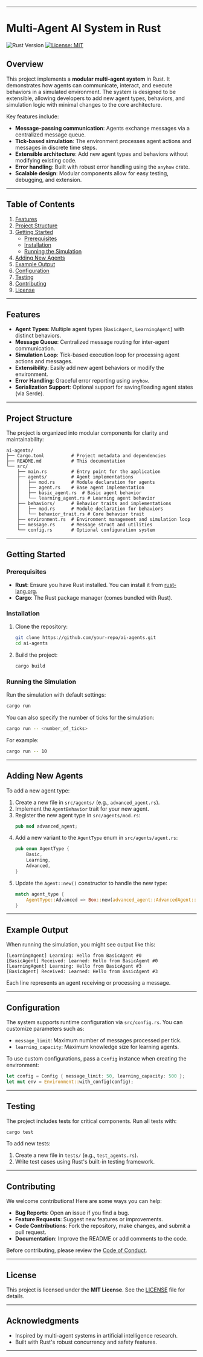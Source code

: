 
---

# Multi-Agent AI System in Rust

![Rust Version](https://img.shields.io/badge/Rust-1.68+-blue.svg)
[![License: MIT](https://img.shields.io/badge/License-MIT-yellow.svg)](https://opensource.org/licenses/MIT)

## Overview


This project implements a **modular multi-agent system** in Rust. It demonstrates how agents can communicate, interact, and execute behaviors in a simulated environment. The system is designed to be extensible, allowing developers to add new agent types, behaviors, and simulation logic with minimal changes to the core architecture.




Key features include:
- **Message-passing communication**: Agents exchange messages via a centralized message queue.
- **Tick-based simulation**: The environment processes agent actions and messages in discrete time steps.
- **Extensible architecture**: Add new agent types and behaviors without modifying existing code.
- **Error handling**: Built with robust error handling using the `anyhow` crate.
- **Scalable design**: Modular components allow for easy testing, debugging, and extension.

---

## Table of Contents

1. [Features](#features)
2. [Project Structure](#project-structure)
3. [Getting Started](#getting-started)
   - [Prerequisites](#prerequisites)
   - [Installation](#installation)
   - [Running the Simulation](#running-the-simulation)
4. [Adding New Agents](#adding-new-agents)
5. [Example Output](#example-output)
6. [Configuration](#configuration)
7. [Testing](#testing)
8. [Contributing](#contributing)
9. [License](#license)

---

## Features

- **Agent Types**: Multiple agent types (`BasicAgent`, `LearningAgent`) with distinct behaviors.
- **Message Queue**: Centralized message routing for inter-agent communication.
- **Simulation Loop**: Tick-based execution loop for processing agent actions and messages.
- **Extensibility**: Easily add new agent behaviors or modify the environment.
- **Error Handling**: Graceful error reporting using `anyhow`.
- **Serialization Support**: Optional support for saving/loading agent states (via Serde).

---

## Project Structure

The project is organized into modular components for clarity and maintainability:

```
ai-agents/
├── Cargo.toml          # Project metadata and dependencies
├── README.md           # This documentation
└── src/
    ├── main.rs         # Entry point for the application
    ├── agents/         # Agent implementations
    │   ├── mod.rs      # Module declaration for agents
    │   ├── agent.rs    # Base agent implementation
    │   ├── basic_agent.rs  # Basic agent behavior
    │   └── learning_agent.rs # Learning agent behavior
    ├── behaviors/      # Behavior traits and implementations
    │   ├── mod.rs      # Module declaration for behaviors
    │   └── behavior_trait.rs # Core behavior trait
    ├── environment.rs  # Environment management and simulation loop
    ├── message.rs      # Message struct and utilities
    └── config.rs       # Optional configuration system
```

---

## Getting Started

### Prerequisites

- **Rust**: Ensure you have Rust installed. You can install it from [rust-lang.org](https://www.rust-lang.org/tools/install).
- **Cargo**: The Rust package manager (comes bundled with Rust).

### Installation

1. Clone the repository:
   ```bash
   git clone https://github.com/your-repo/ai-agents.git
   cd ai-agents
   ```

2. Build the project:
   ```bash
   cargo build
   ```

### Running the Simulation

Run the simulation with default settings:
```bash
cargo run
```

You can also specify the number of ticks for the simulation:
```bash
cargo run -- <number_of_ticks>
```

For example:
```bash
cargo run -- 10
```

---

## Adding New Agents

To add a new agent type:
1. Create a new file in `src/agents/` (e.g., `advanced_agent.rs`).
2. Implement the `AgentBehavior` trait for your new agent.
3. Register the new agent type in `src/agents/mod.rs`:
   ```rust
   pub mod advanced_agent;
   ```
4. Add a new variant to the `AgentType` enum in `src/agents/agent.rs`:
   ```rust
   pub enum AgentType {
       Basic,
       Learning,
       Advanced,
   }
   ```
5. Update the `Agent::new()` constructor to handle the new type:
   ```rust
   match agent_type {
       AgentType::Advanced => Box::new(advanced_agent::AdvancedAgent::default()),
   }
   ```

---

## Example Output

When running the simulation, you might see output like this:

```
[LearningAgent] Learning: Hello from BasicAgent #0
[BasicAgent] Received: Learned: Hello from BasicAgent #0
[LearningAgent] Learning: Hello from BasicAgent #3
[BasicAgent] Received: Learned: Hello from BasicAgent #3
```

Each line represents an agent receiving or processing a message.

---

## Configuration

The system supports runtime configuration via `src/config.rs`. You can customize parameters such as:
- `message_limit`: Maximum number of messages processed per tick.
- `learning_capacity`: Maximum knowledge size for learning agents.

To use custom configurations, pass a `Config` instance when creating the environment:
```rust
let config = Config { message_limit: 50, learning_capacity: 500 };
let mut env = Environment::with_config(config);
```

---

## Testing

The project includes tests for critical components. Run all tests with:
```bash
cargo test
```

To add new tests:
1. Create a new file in `tests/` (e.g., `test_agents.rs`).
2. Write test cases using Rust's built-in testing framework.

---

## Contributing

We welcome contributions! Here are some ways you can help:
- **Bug Reports**: Open an issue if you find a bug.
- **Feature Requests**: Suggest new features or improvements.
- **Code Contributions**: Fork the repository, make changes, and submit a pull request.
- **Documentation**: Improve the README or add comments to the code.

Before contributing, please review the [Code of Conduct](CODE_OF_CONDUCT.md).

---

## License

This project is licensed under the **MIT License**. See the [LICENSE](LICENSE) file for details.

---

## Acknowledgments

- Inspired by multi-agent systems in artificial intelligence research.
- Built with Rust's robust concurrency and safety features.

---

